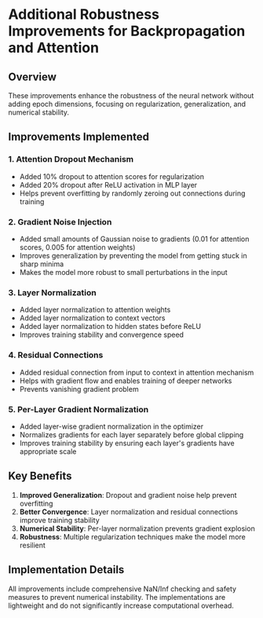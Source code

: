 # Additional Robustness Improvements for Backpropagation and Attention

## Overview
These improvements enhance the robustness of the neural network without adding epoch dimensions, focusing on regularization, generalization, and numerical stability.

## Improvements Implemented

### 1. Attention Dropout Mechanism
- Added 10% dropout to attention scores for regularization
- Added 20% dropout after ReLU activation in MLP layer
- Helps prevent overfitting by randomly zeroing out connections during training

### 2. Gradient Noise Injection
- Added small amounts of Gaussian noise to gradients (0.01 for attention scores, 0.005 for attention weights)
- Improves generalization by preventing the model from getting stuck in sharp minima
- Makes the model more robust to small perturbations in the input

### 3. Layer Normalization
- Added layer normalization to attention weights
- Added layer normalization to context vectors
- Added layer normalization to hidden states before ReLU
- Improves training stability and convergence speed

### 4. Residual Connections
- Added residual connection from input to context in attention mechanism
- Helps with gradient flow and enables training of deeper networks
- Prevents vanishing gradient problem

### 5. Per-Layer Gradient Normalization
- Added layer-wise gradient normalization in the optimizer
- Normalizes gradients for each layer separately before global clipping
- Improves training stability by ensuring each layer's gradients have appropriate scale

## Key Benefits
1. **Improved Generalization**: Dropout and gradient noise help prevent overfitting
2. **Better Convergence**: Layer normalization and residual connections improve training stability
3. **Numerical Stability**: Per-layer normalization prevents gradient explosion
4. **Robustness**: Multiple regularization techniques make the model more resilient

## Implementation Details
All improvements include comprehensive NaN/Inf checking and safety measures to prevent numerical instability. The implementations are lightweight and do not significantly increase computational overhead.